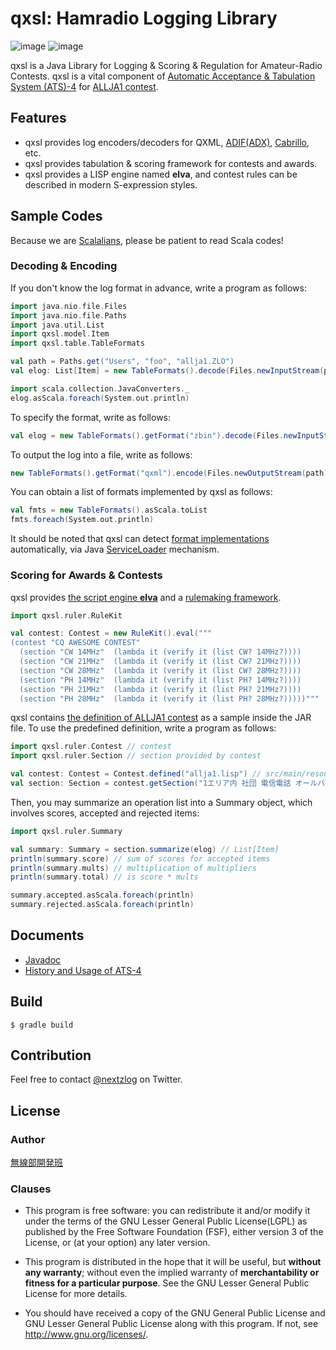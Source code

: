 qxsl: Hamradio Logging Library
====

![image](https://img.shields.io/badge/Java-SE8-green.svg)
![image](https://img.shields.io/badge/license-LGPL3-green.svg)

qxsl is a Java Library for Logging & Scoring & Regulation for Amateur-Radio Contests.
qxsl is a vital component of [Automatic Acceptance & Tabulation System (ATS)-4](https://github.com/nextzlog/ats4) for [ALLJA1 contest](http://ja1zlo.u-tokyo.org/allja1).

## Features

- qxsl provides log encoders/decoders for QXML, [ADIF(ADX)](http://adif.org), [Cabrillo](https://wwrof.org/cabrillo/), etc.
- qxsl provides tabulation & scoring framework for contests and awards.
- qxsl provides a LISP engine named **elva**, and contest rules can be described in modern S-expression styles.

## Sample Codes

Because we are [Scalalians](https://www.scala-lang.org/), 
please be patient to read Scala codes!

### Decoding & Encoding

If you don't know the log format in advance, write a program as follows:

```Scala
import java.nio.file.Files
import java.nio.file.Paths
import java.util.List
import qxsl.model.Item
import qxsl.table.TableFormats

val path = Paths.get("Users", "foo", "allja1.ZLO")
val elog: List[Item] = new TableFormats().decode(Files.newInputStream(path))

import scala.collection.JavaConverters._
elog.asScala.foreach(System.out.println)
```

To specify the format, write as follows:

```Scala
val elog = new TableFormats().getFormat("zbin").decode(Files.newInputStream(path))
```

To output the log into a file, write as follows:

```Scala
new TableFormats().getFormat("qxml").encode(Files.newOutputStream(path), elog)
```

You can obtain a list of formats implemented by qxsl as follows:

```Scala
val fmts = new TableFormats().asScala.toList
fmts.foreach(System.out.println)
```

It should be noted that qxsl can detect [format implementations](https://pafelog.net/qxsl/qxsl/table/TableFormat.html) automatically,
via Java [ServiceLoader](https://docs.oracle.com/javase/8/docs/api/java/util/ServiceLoader.html) mechanism.

### Scoring for Awards & Contests

qxsl provides [the script engine **elva**](https://pafelog.net/qxsl/elva/ElvaScriptEngine.html) and a [rulemaking framework](https://pafelog.net/qxsl/qxsl/ruler/package-summary.html).

```Scala
import qxsl.ruler.RuleKit

val contest: Contest = new RuleKit().eval("""
(contest "CQ AWESOME CONTEST"
  (section "CW 14MHz"  (lambda it (verify it (list CW? 14MHz?))))
  (section "CW 21MHz"  (lambda it (verify it (list CW? 21MHz?))))
  (section "CW 28MHz"  (lambda it (verify it (list CW? 28MHz?))))
  (section "PH 14MHz"  (lambda it (verify it (list PH? 14MHz?))))
  (section "PH 21MHz"  (lambda it (verify it (list PH? 21MHz?))))
  (section "PH 28MHz"  (lambda it (verify it (list PH? 28MHz?)))))"""
```

qxsl contains [the definition of ALLJA1 contest](src/main/resources/qxsl/ruler/allja1.lisp) as a sample inside the JAR file.
To use the predefined definition, write a program as follows:

```Scala
import qxsl.ruler.Contest // contest
import qxsl.ruler.Section // section provided by contest

val contest: Contest = Contest.defined("allja1.lisp") // src/main/resources/qxsl/ruler/allja1.lisp
val section: Section = contest.getSection("1エリア内 社団 電信電話 オールバンド部門")
```

Then, you may summarize an operation list into a Summary object, which involves scores, accepted and rejected items:

``` Scala
import qxsl.ruler.Summary

val summary: Summary = section.summarize(elog) // List[Item]
println(summary.score) // sum of scores for accepted items
println(summary.mults) // multiplication of multipliers
println(summary.total) // is score * mults

summary.accepted.asScala.foreach(println)
summary.rejected.asScala.foreach(println)
```

## Documents

- [Javadoc](https://pafelog.net/qxsl/index.html)
- [History and Usage of ATS-4](https://pafelog.net/ats4.pdf)

## Build

`$ gradle build`

## Contribution

Feel free to contact [@nextzlog](https://twitter.com/nextzlog) on Twitter.

## License

### Author

[無線部開発班](https://pafelog.net)

### Clauses

- This program is free software: you can redistribute it and/or modify it under the terms of the GNU Lesser General Public License(LGPL) as published by the Free Software Foundation (FSF), either version 3 of the License, or (at your option) any later version.

- This program is distributed in the hope that it will be useful, but **without any warranty**; without even the implied warranty of **merchantability or fitness for a particular purpose**.
See the GNU Lesser General Public License for more details.

- You should have received a copy of the GNU General Public License and GNU Lesser General Public License along with this program.
If not, see <http://www.gnu.org/licenses/>.
